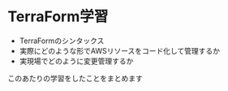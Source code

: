 # TerraForm学習

- TerraFormのシンタックス
- 実際にどのような形でAWSリソースをコード化して管理するか
- 実現場でどのように変更管理するか

このあたりの学習をしたことをまとめます

